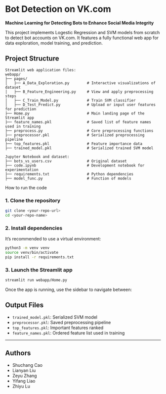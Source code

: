 
# Bot Detection on VK.com  
**Machine Learning for Detecting Bots to Enhance Social Media Integrity**

This project implements Logestic Regression and SVM models from scratch to detect bot accounts on VK.com. It features a fully functional  web app for data exploration, model training, and prediction.


## Project Structure

```
Streamlit web application files:
webapp/
├── pages/
│   ├── A_Data_Exploration.py        # Interactive visualizations of dataset
│   ├── B_Feature_Engineering.py     # View and apply preprocessing steps
│   ├── C_Train_Model.py             # Train SVM classifier
│   ├── D_Test_Predict.py            # Upload or input user features for prediction
├── Home.py                          # Main landing page of the Streamlit app
├── feature_names.pkl                # Saved list of feature names used in training       
├── preprocess.py                    # Core preprocessing functions
├── preprocessor.pkl                 # Serialized preprocessing pipeline
├── top_features.pkl                 # Feature importance data
├── trained_model.pkl                # Serialized trained SVM model

Jupyter Notebook and dataset:
├── bots_vs_users.csv                # Original dataset
├── code.ipynb                       # Development notebook for experimentation
├── requirements.txt                 # Python dependencies
├── model_func.py                    # Function of models

```


How to run the code

### 1. Clone the repository

```bash
git clone <your-repo-url>
cd <your-repo-name>
```

### 2. Install dependencies

It’s recommended to use a virtual environment:

```bash
python3 -m venv venv
source venv/bin/activate
pip install -r requirements.txt
```

### 3. Launch the Streamlit app

```bash
streamlit run webapp/Home.py
```

Once the app is running, use the sidebar to navigate between:



## Output Files

- `trained_model.pkl`: Serialized SVM model
- `preprocessor.pkl`: Saved preprocessing pipeline
- `top_features.pkl`: Important features ranked
- `feature_names.pkl`: Ordered feature list used in training

---

## Authors

- Shuchang Cao  
- Lianyan Liu  
- Zeyu Zhang  
- Yifang Liao  
- Zhiyu Lu  
